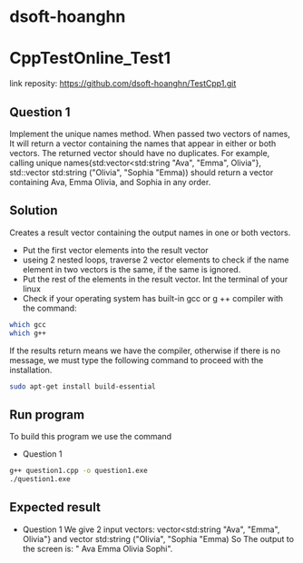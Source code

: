 # dsoft-hoanghn
# CppTestOnline_Test1
link reposity:  https://github.com/dsoft-hoanghn/TestCpp1.git
## Question 1
Implement the unique names method. When passed two vectors of names, It will return a vector containing the names that appear in either or both vectors. The returned vector should have no duplicates.
For example, calling unique names{std:vector<std:string "Ava", "Emma", Olivia"}, std::vector std:string ("Olivia", "Sophia "Emma)) should return a vector containing Ava, Emma Olivia, and Sophia in any order.

## Solution
Creates a result vector containing the output names in one or both vectors.
- Put the first vector elements into the result vector
- useing 2 nested loops, traverse 2 vector elements to check if the name element in two vectors is the same, if the same is ignored.
- Put the rest of the elements in the result vector.
Int the terminal of your linux
- Check if your operating system has built-in gcc or g ++ compiler with the command:
```sh
which gcc
which g++
```
If the results return means we have the compiler, otherwise if there is no message, we must type the following command to proceed with the installation.
```sh
sudo apt-get install build-essential
```
## Run program
To build this program we use the command
- Question 1
```sh
g++ question1.cpp -o question1.exe
./question1.exe
```

## Expected result
- Question 1
We give 2 input vectors: vector<std:string "Ava", "Emma", Olivia"} and vector std:string ("Olivia", "Sophia "Emma)
So The output to the screen is: " Ava Emma Olivia Sophi".

[//]: # (These are reference links used in the body of this note and get stripped out when the markdown processor does its job. There is no need to format nicely because it shouldn't be seen. Thanks SO - http://stackoverflow.com/questions/4823468/store-comments-in-markdown-syntax)

   [dill]: <https://github.com/joemccann/dillinger>
   [git-repo-url]: <https://github.com/joemccann/dillinger.git>
   [john gruber]: <http://daringfireball.net>
   [df1]: <http://daringfireball.net/projects/markdown/>
   [markdown-it]: <https://github.com/markdown-it/markdown-it>
   [Ace Editor]: <http://ace.ajax.org>
   [node.js]: <http://nodejs.org>
   [Twitter Bootstrap]: <http://twitter.github.com/bootstrap/>
   [jQuery]: <http://jquery.com>
   [@tjholowaychuk]: <http://twitter.com/tjholowaychuk>
   [express]: <http://expressjs.com>
   [AngularJS]: <http://angularjs.org>
   [Gulp]: <http://gulpjs.com>

   [PlDb]: <https://github.com/joemccann/dillinger/tree/master/plugins/dropbox/README.md>
   [PlGh]: <https://github.com/joemccann/dillinger/tree/master/plugins/github/README.md>
   [PlGd]: <https://github.com/joemccann/dillinger/tree/master/plugins/googledrive/README.md>
   [PlOd]: <https://github.com/joemccann/dillinger/tree/master/plugins/onedrive/README.md>
   [PlMe]: <https://github.com/joemccann/dillinger/tree/master/plugins/medium/README.md>
   [PlGa]: <https://github.com/RahulHP/dillinger/blob/master/plugins/googleanalytics/README.md>
